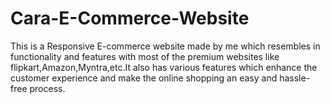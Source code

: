 # Cara-E-Commerce-Website
This is a Responsive E-commerce website made by me which resembles in functionality and features with most of the premium websites like flipkart,Amazon,Myntra,etc.It also has various features which enhance the customer experience and make the online shopping an easy and hassle-free process.
